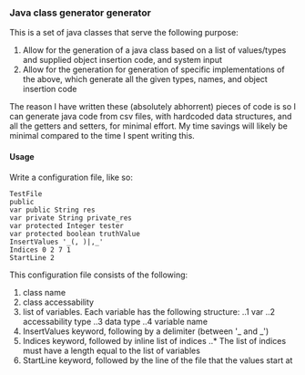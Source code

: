### Java class generator generator

This is a set of java classes that serve the following purpose:

1. Allow for the generation of a java class based on a list of values/types and supplied object insertion code, and system input
2. Allow for the generation for generation of specific implementations of the above, which generate all the given types, names, and object insertion code

The reason I have written these (absolutely abhorrent) pieces of code is so I can generate java code from csv files, with hardcoded data structures, and all the getters and setters, for minimal effort. My time savings will likely be minimal compared to the time I spent writing this.

#### Usage

Write a configuration file, like so:

```
TestFile
public
var public String res
var private String private_res
var protected Integer tester
var protected boolean truthValue
InsertValues '_(, )|,_'
Indices 0 2 7 1
StartLine 2
```

This configuration file consists of the following:

1. class name
2. class accessability
3. list of variables. Each variable has the following structure:
..1 var
..2 accessability type
..3 data type
..4 variable name
4. InsertValues keyword, following by a delimiter (between '_ and _')
5. Indices keyword, followed by inline list of indices
..* The list of indices must have a length equal to the list of variables
6. StartLine keyword, followed by the line of the file that the values start at